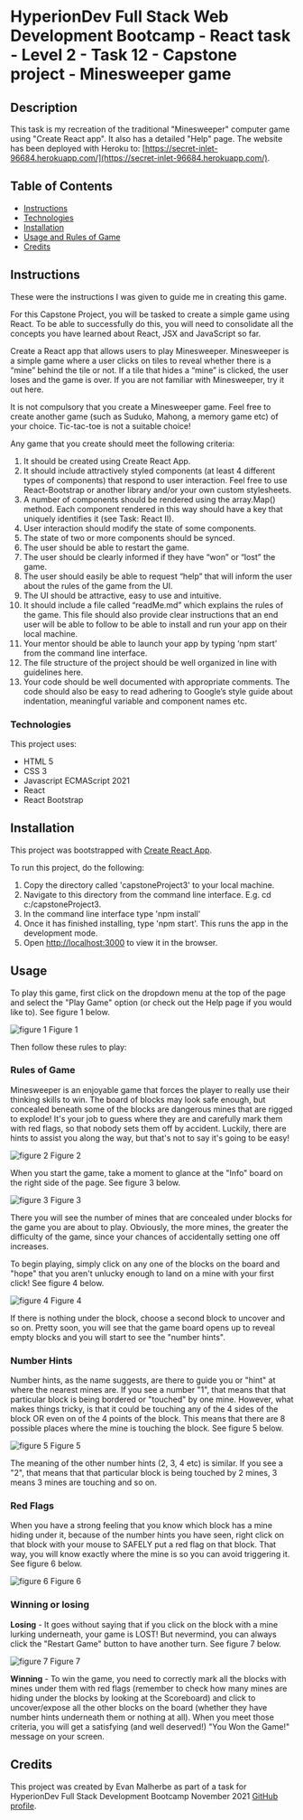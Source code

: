# HyperionDev Full Stack Web Development Bootcamp - React task - Level 2 - Task 12 - Capstone project - Minesweeper game

## Description

This task is my recreation of the traditional "Minesweeper" computer game using "Create React app". It also has a detailed "Help" page. The website has been deployed with Heroku to: [https://secret-inlet-96684.herokuapp.com/](https://secret-inlet-96684.herokuapp.com/).

## Table of Contents

- [Instructions](#instructions)
- [Technologies](#technologies)
- [Installation](#installation)
- [Usage and Rules of Game](#usage)
- [Credits](#credits)

## Instructions

These were the instructions I was given to guide me in creating this game.

For this Capstone Project, you will be tasked to create a simple game using React. To be able to successfully do this, you will need to consolidate all the concepts you have learned about React, JSX and JavaScript so far.

Create a React app that allows users to play Minesweeper. Minesweeper is a simple game where a user clicks on tiles to reveal whether there is a “mine” behind the tile or not. If a tile that hides a “mine” is clicked, the user loses and the game is over. If you are not familiar with Minesweeper, try it out here.

It is not compulsory that you create a Minesweeper game. Feel free to create another game (such as Suduko, Mahong, a memory game etc) of your choice. Tic-tac-toe is not a suitable choice!

Any game that you create should meet the following criteria:

1. It should be created using Create React App.
2. It should include attractively styled components (at least 4 different types of components) that respond to user interaction. Feel free to use React-Bootstrap or another library and/or your own custom stylesheets.
3. A number of components should be rendered using the array.Map() method. Each component rendered in this way should have a key that uniquely identifies it (see Task: React II).
4. User interaction should modify the state of some components.
5. The state of two or more components should be synced.
6. The user should be able to restart the game.
7. The user should be clearly informed if they have “won” or “lost” the game.
8. The user should easily be able to request “help” that will inform the user about the rules of the game from the UI.
9. The UI should be attractive, easy to use and intuitive.
10. It should include a file called “readMe.md” which explains the rules of the game. This file should also provide clear instructions that an end user will be able to follow to be able to install and run your app on their local machine.
11. Your mentor should be able to launch your app by typing ‘npm start’ from the command line interface.
12. The file structure of the project should be well organized in line with guidelines here.
13. Your code should be well documented with appropriate comments. The code should also be easy to read adhering to Google’s style guide about indentation, meaningful variable and component names etc.

### Technologies

This project uses:

- HTML 5
- CSS 3
- Javascript ECMAScript 2021
- React
- React Bootstrap

## Installation

This project was bootstrapped with [Create React App](https://github.com/facebook/create-react-app).

To run this project, do the following:

1. Copy the directory called 'capstoneProject3' to your local machine.
2. Navigate to this directory from the command line interface. E.g. cd c:/capstoneProject3.
3. In the command line interface type 'npm install'
4. Once it has finished installing, type 'npm start'. This runs the app in the development mode.
5. Open [http://localhost:3000](http://localhost:3000) to view it in the browser.

## Usage

To play this game, first click on the dropdown menu at the top of the page and select the "Play Game" option (or check out the Help page if you would like to). See figure 1 below.

![figure 1](screenshots/screenshot1.png)
Figure 1

Then follow these rules to play:

### Rules of Game

Minesweeper is an enjoyable game that forces the player to really use their thinking skills to win. The board of blocks may look safe enough, but concealed beneath some of the blocks are dangerous mines that are rigged to explode! It's your job to guess where they are and carefully mark them with red flags, so that nobody sets them off by accident. Luckily, there are hints to assist you along the way, but that's not to say it's going to be easy!

![figure 2](screenshots/screenshot2.png)
Figure 2

When you start the game, take a moment to glance at the "Info" board on the right side of the page. See figure 3 below.

![figure 3](screenshots/screenshot3.png)
Figure 3

There you will see the number of mines that are concealed under blocks for the game you are about to play. Obviously, the more mines, the greater the difficulty of the game, since your chances of accidentally setting one off increases.

To begin playing, simply click on any one of the blocks on the board and "hope" that you aren't unlucky enough to land on a mine with your first click! See figure 4 below.

![figure 4](screenshots/screenshot4.png)
Figure 4

If there is nothing under the block, choose a second block to uncover and so on. Pretty soon, you will see that the game board opens up to reveal empty blocks and you will start to see the "number hints".

### Number Hints

Number hints, as the name suggests, are there to guide you or "hint" at where the nearest mines are. If you see a number "1", that means that that particular block is being bordered or "touched" by one mine. However, what makes things tricky, is that it could be touching any of the 4 sides of the block OR even on of the 4 points of the block. This means that there are 8 possible places where the mine is touching the block. See figure 5 below.

![figure 5](screenshots/screenshot5.png)
Figure 5

The meaning of the other number hints (2, 3, 4 etc) is similar. If you see a "2", that means that that particular block is being touched by 2 mines, 3 means 3 mines are touching and so on.

### Red Flags

When you have a strong feeling that you know which block has a mine hiding under it, because of the number hints you have seen, right click on that block with your mouse to SAFELY put a red flag on that block. That way, you will know exactly where the mine is so you can avoid triggering it. See figure 6 below.

![figure 6](screenshots/screenshot6.png)
Figure 6

### Winning or losing

**Losing** - It goes without saying that if you click on the block with a mine lurking underneath, your game is LOST! But nevermind, you can always click the "Restart Game" button to have another turn. See figure 7 below.

![figure 7](screenshots/screenshot7.png)
Figure 7

**Winning** - To win the game, you need to correctly mark all the blocks with mines under them with red flags (remember to check how many mines are hiding under the blocks by looking at the Scoreboard) and click to uncover/expose all the other blocks on the board (whether they have number hints underneath them or nothing at all). When you meet those criteria, you will get a satisfying (and well deserved!) "You Won the Game!" message on your screen.

## Credits

This project was created by Evan Malherbe as part of a task for HyperionDev Full Stack Development Bootcamp November 2021 [GitHub profile](https://github.com/evanmalherbe).
